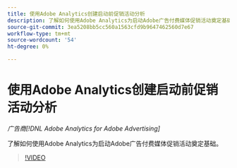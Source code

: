 ```yaml
---
title: 使用Adobe Analytics创建启动前促销活动分析
description: 了解如何使用Adobe Analytics为启动Adobe广告付费媒体促销活动奠定基础。
source-git-commit: 3ea5208bb5cc560a1563cfd9b9647462560d7e67
workflow-type: tm+mt
source-wordcount: '54'
ht-degree: 0%

---
```


# 使用Adobe Analytics创建启动前促销活动分析

*广告商[!DNL Adobe Analytics for Adobe Advertising]*

了解如何使用Adobe Analytics为启动Adobe广告付费媒体促销活动奠定基础。

>[!VIDEO](https://video.tv.adobe.com/v/33501)
